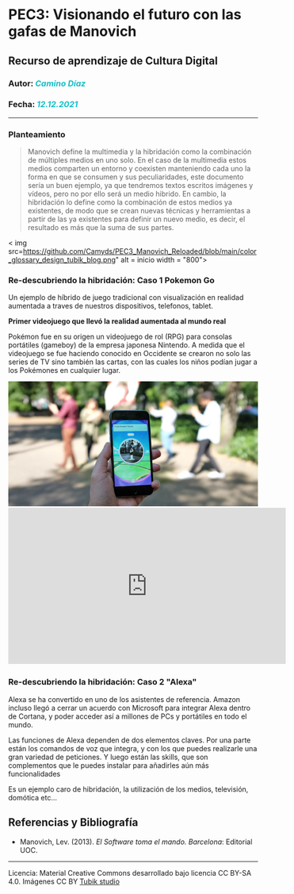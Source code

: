 # PEC3: Visionando el futuro con las gafas de Manovich
## Recurso de aprendizaje de Cultura Digital 

### Autor: <em style ="color:#13BFC8">Camino Díaz</em>
### Fecha: <em style ="color:#13BFC8 ">12.12.2021</em>
***

### Planteamiento
>Manovich define la multimedia y la hibridación como la combinación de múltiples medios en uno solo. En el caso de la multimedia estos medios comparten un entorno y coexisten manteniendo cada uno la forma en que se consumen y sus peculiaridades, este documento sería un buen ejemplo, ya que tendremos textos escritos imágenes y vídeos, pero no por ello será un medio hibrido. En cambio, la hibridación lo define como la combinación de estos medios ya existentes, de modo que se crean nuevas técnicas y herramientas a partir de las ya existentes para definir un nuevo medio, es decir, el resultado es más que la suma de sus  partes.

< img src=https://github.com/Camyds/PEC3_Manovich_Reloaded/blob/main/color_glossary_design_tubik_blog.png" alt = inicio width = "800">

### Re-descubriendo la hibridación: Caso 1 Pokemon Go
Un ejemplo de híbrido de  juego tradicional con visualización en  realidad aumentada a traves de nuestros dispositivos, telefonos, tablet.

**Primer videojuego que llevó la realidad aumentada al mundo real**

Pokémon fue en su origen un videojuego de rol (RPG) para consolas portátiles (gameboy) de la empresa japonesa Nintendo. A medida que el videojuego se fue haciendo conocido en Occidente se crearon no solo las series de TV sino también las cartas, con las cuales los niños podían jugar a los Pokémones en cualquier lugar. 

<img src="https://github.com/Camyds/PEC3_Manovich_Reloaded/blob/main/Transmedia-Pokemon-Go-2-Fco-Albarello.jpg" alt=PokemonGo width="800">

<iframe width="560" height="315" src="https://www.youtube.com/embed/4FCKVpt5HjM" title="YouTube video player" frameborder="0" allow="accelerometer; autoplay; clipboard-write; encrypted-media; gyroscope; picture-in-picture" allowfullscreen></iframe>

### Re-descubriendo la hibridación: Caso 2 "Alexa"

Alexa se ha convertido en uno de los asistentes de referencia. Amazon incluso llegó a cerrar un acuerdo con Microsoft para integrar Alexa dentro de Cortana, y poder acceder así a millones de PCs y portátiles en todo el mundo.

Las funciones de Alexa dependen de dos elementos claves. Por una parte están los comandos de voz que integra, y con los que puedes realizarle una gran variedad de peticiones. Y luego están las skills, que son complementos que le puedes instalar para añadirles aún más funcionalidades

Es un ejemplo caro de hibridación, la utilización de los medios, televisión, domótica etc... 

## Referencias y Bibliografía
- Manovich, Lev. (2013). *El Software toma el mando. Barcelona*: Editorial UOC.
_____________________________________________
Licencia: Material Creative Commons desarrollado bajo licencia CC BY-SA 4.0. Imágenes CC BY [Tubik studio](https://tubikstudio.com/)
 



